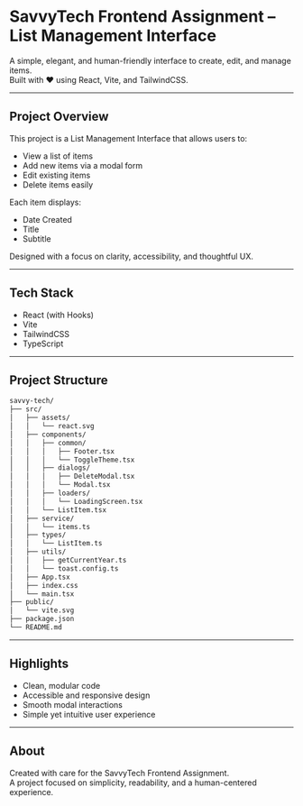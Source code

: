 # SavvyTech Frontend Assignment – List Management Interface

A simple, elegant, and human-friendly interface to create, edit, and manage items.  
Built with ❤️ using React, Vite, and TailwindCSS.

---

## Project Overview

This project is a List Management Interface that allows users to:
- View a list of items  
- Add new items via a modal form  
- Edit existing items  
- Delete items easily  

Each item displays:
- Date Created  
- Title  
- Subtitle  

Designed with a focus on clarity, accessibility, and thoughtful UX.

---

## Tech Stack

- React (with Hooks)  
- Vite  
- TailwindCSS  
- TypeScript  

---

## Project Structure



```bash
savvy-tech/
├── src/
│   ├── assets/
│   │   └── react.svg
│   ├── components/
│   │   ├── common/
│   │   │   ├── Footer.tsx
│   │   │   └── ToggleTheme.tsx
│   │   ├── dialogs/
│   │   │   ├── DeleteModal.tsx
│   │   │   └── Modal.tsx
│   │   ├── loaders/
│   │   │   └── LoadingScreen.tsx
│   │   └── ListItem.tsx
│   ├── service/
│   │   └── items.ts
│   ├── types/
│   │   └── ListItem.ts
│   ├── utils/
│   │   ├── getCurrentYear.ts
│   │   └── toast.config.ts
│   ├── App.tsx
│   ├── index.css
│   └── main.tsx
├── public/
│   └── vite.svg
├── package.json
└── README.md
```

---

## Highlights

- Clean, modular code  
- Accessible and responsive design  
- Smooth modal interactions  
- Simple yet intuitive user experience  

---

## About

Created with care for the SavvyTech Frontend Assignment.  
A project focused on simplicity, readability, and a human-centered experience.
